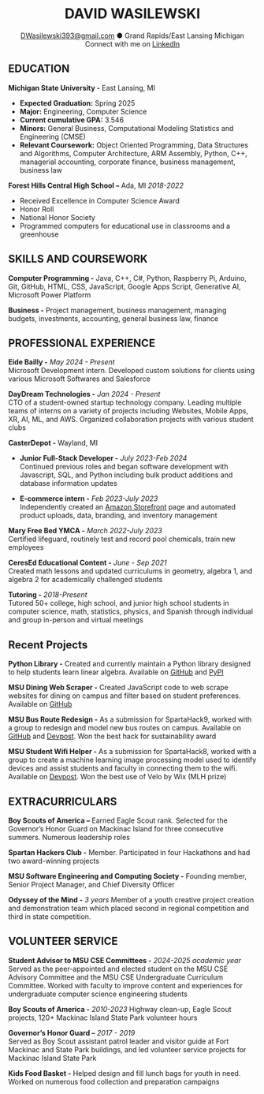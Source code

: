 <h1 align = "center">DAVID WASILEWSKI</h1>

<p align="center"><a href="mailto:dwasilewski393@gmail.com">DWasilewski393@gmail.com</a> ● Grand Rapids/East Lansing Michigan
<br>Connect with me on <a href="https://www.linkedin.com/in/david-wasilewski/">LinkedIn</a></p>


## EDUCATION

**Michigan State University -** East Lansing, MI 
- **Expected Graduation:** Spring 2025
- **Major:** Engineering, Computer Science
- **Current cumulative GPA:** 3.546
- **Minors:** General Business, Computational Modeling Statistics and Engineering (CMSE)
- **Relevant Coursework:** Object Oriented Programming, Data Structures and Algorithms, Computer Architecture, ARM Assembly, Python, C++, managerial accounting, corporate finance, business management, business law

**Forest Hills Central High School –** Ada, MI *2018-2022*
- Received Excellence in Computer Science Award
- Honor Roll
- National Honor Society 
- Programmed computers for educational use in classrooms and a greenhouse


## SKILLS AND COURSEWORK

**Computer Programming -** Java, C++, C#, Python, Raspberry Pi, Arduino, Git, GitHub, HTML, CSS, JavaScript, Google Apps Script, Generative AI, Microsoft Power Platform

**Business -** Project management, business management, managing budgets, investments, accounting, general business law, finance


## PROFESSIONAL EXPERIENCE

**Eide Bailly -** *May 2024 - Present*  
Microsoft Development intern. Developed custom solutions for clients using various Microsoft Softwares and Salesforce

**DayDream Technologies -** *Jan 2024 - Present*  
CTO of a student-owned startup technology company. Leading multiple teams of interns on a variety of projects including Websites, Mobile Apps, XR, AI, ML, and AWS. Organized collaboration projects with various student clubs

**CasterDepot -** Wayland, MI
 - **Junior Full-Stack Developer -** *July 2023-Feb 2024*  
Continued previous roles and began software development with Javascript, SQL, and Python including bulk product additions and database information updates

 - **E-commerce intern -** *Feb 2023-July 2023*  
Independently created an [Amazon Storefront](https://www.amazon.com/stores/CasterDepot/page/0C3FB9D6-1BE6-4344-AC64-81589AB25BDC?ref_=ast_bln) page and automated product uploads, data, branding, and inventory management

**Mary Free Bed YMCA -** *March 2022-July 2023*  
Certified lifeguard, routinely test and record pool chemicals, train new employees

**CeresEd Educational Content -** *June - Sep 2021*  
Created math lessons and updated curriculums in geometry, algebra 1, and algebra 2 for academically challenged students

**Tutoring -** *2018-Present*  
Tutored 50+ college, high school, and junior high school students in computer science, math, statistics, physics, and Spanish through individual and group in-person and virtual meetings


## Recent Projects

**Python Library -** Created and currently maintain a Python library designed to help students learn linear algebra. Available on [GitHub](https://github.com/DWasilewski3/LinAlgLib) and [PyPI](https://pypi.org/project/LinAlgLib/)

**MSU Dining Web Scraper -** Created JavaScript code to web scrape websites for dining on campus and filter based on student preferences. Available on [GitHub](https://github.com/DWasilewski3/EatAtState_Menu_Scraping)

**MSU Bus Route Redesign -** As a submission for SpartaHack9, worked with a group to redesign and model new bus routes on campus. Available on [GitHub](https://github.com/DWasilewski3/Spartahack9-BusProject) and [Devpost](https://devpost.com/software/bus-route-project). Won the best hack for sustainability award

**MSU Student Wifi Helper -** As a submission for SpartaHack8, worked with a group to create a machine learning image processing model used to identify devices and assist students and faculty in connecting them to the wifi. Available on [Devpost](https://devpost.com/software/image-recognition-tool-for-msu-internet-connection). Won the best use of Velo by Wix (MLH prize)


## EXTRACURRICULARS

**Boy Scouts of America –** Earned Eagle Scout rank. Selected for the Governor’s Honor Guard on Mackinac Island for three consecutive summers. Numerous leadership roles

**Spartan Hackers Club -** Member. Participated in four Hackathons and had two award-winning projects

**MSU Software Engineering and Computing Society -** Founding member, Senior Project Manager, and Chief Diversity Officer

**Odyssey of the Mind -** *3 years* Member of a youth creative project creation and demonstration team which placed second in regional competition and third in state competition.


## VOLUNTEER SERVICE

**Student Advisor to MSU CSE Committees -** *2024-2025 academic year*  
Served as the peer-appointed and elected student on the MSU CSE Advisory Committee and the MSU CSE Undergraduate Curriculum Committee. Worked with faculty to improve content and experiences for undergraduate computer science engineering students

**Boy Scouts of America -** *2010-2023*
Highway clean-up, Eagle Scout projects, 120+ Mackinac Island State Park volunteer hours

**Governor’s Honor Guard –** *2017 - 2019*  
Served as Boy Scout assistant patrol leader and visitor guide at Fort Mackinac and State Park buildings, and led volunteer service projects for Mackinac Island State Park 

**Kids Food Basket -** Helped design and fill lunch bags for youth in need. Worked on numerous food collection and preparation campaigns
